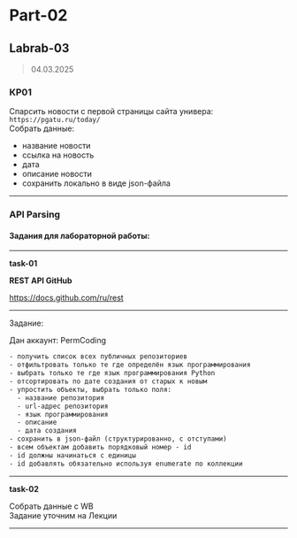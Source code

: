 # Part-02  

## Labrab-03  

> 04.03.2025  

### КР01  

Спарсить новости с первой страницы сайта универа: `https://pgatu.ru/today/`  
Cобрать данные:  

- название новости  
- ссылка на новость  
- дата  
- описание новости  
- сохранить локально в виде json-файла  

---  

### API Parsing  

#### Задания для лабораторной работы:  

---  

**task-01**  

**REST API GitHub**  

https://docs.github.com/ru/rest  

---  

Задание:  

Дан аккаунт: PermCoding  

```txt
- получить список всех публичных репозиториев  
- отфильтровать только те где определён язык программирования  
- выбрать только те где язык программирования Python  
- отсортировать по дате создания от старых к новым  
- упростить объекты, выбрать только поля:  
  - название репозитория  
  - url-адрес репозитория  
  - язык программирования  
  - описание  
  - дата создания  
- сохранить в json-файл (структурированно, с отступами)  
- всем объектам добавить порядковый номер - id  
- id должны начинаться с единицы  
- id добавлять обязательно используя enumerate по коллекции  
```

---  

**task-02**  

Собрать данные с WB  
Задание уточним на Лекции  

---  
